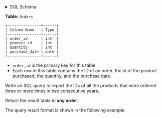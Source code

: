 <details>
<summary> SQL Schema</summary>

```sql
DROP TABLE IF EXISTS Orders;

CREATE TABLE IF NOT EXISTS
  Orders (order_id int, product_id int, quantity int, purchase_date date);

INSERT INTO
  Orders (order_id, product_id, quantity, purchase_date)
VALUES
  ('1', '1', '7', '2020-03-16'),
  ('2', '1', '4', '2020-12-02'),
  ('3', '1', '7', '2020-05-10'),
  ('4', '1', '6', '2021-12-23'),
  ('5', '1', '5', '2021-05-21'),
  ('6', '1', '6', '2021-10-11'),
  ('7', '2', '6', '2022-10-11');
```

</details>

**Table:** `Orders`

```
+---------------+------+
| Column Name   | Type |
+---------------+------+
| order_id      | int  |
| product_id    | int  |
| quantity      | int  |
| purchase_date | date |
+---------------+------+
```

- `order_id` is the primary key for this table.
- Each row in this table contains the ID of an order, the id of the product purchased, the quantity, and the purchase date.

Write an SQL query to report the IDs of all the products that were ordered three or more times in two consecutive years.

Return the result table in **any order**.

The query result format is shown in the following example.